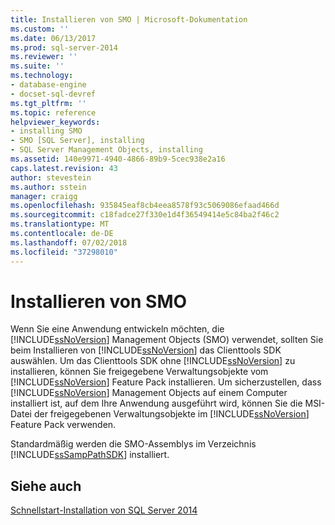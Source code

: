 ```yaml
---
title: Installieren von SMO | Microsoft-Dokumentation
ms.custom: ''
ms.date: 06/13/2017
ms.prod: sql-server-2014
ms.reviewer: ''
ms.suite: ''
ms.technology:
- database-engine
- docset-sql-devref
ms.tgt_pltfrm: ''
ms.topic: reference
helpviewer_keywords:
- installing SMO
- SMO [SQL Server], installing
- SQL Server Management Objects, installing
ms.assetid: 140e9971-4940-4866-89b9-5cec938e2a16
caps.latest.revision: 43
author: stevestein
ms.author: sstein
manager: craigg
ms.openlocfilehash: 935845eaf8cb4eea8578f93c5069086efaad466d
ms.sourcegitcommit: c18fadce27f330e1d4f36549414e5c84ba2f46c2
ms.translationtype: MT
ms.contentlocale: de-DE
ms.lasthandoff: 07/02/2018
ms.locfileid: "37298010"
---
```

# <a name="installing-smo"></a>Installieren von SMO
  Wenn Sie eine Anwendung entwickeln möchten, die [!INCLUDE[ssNoVersion](../../includes/ssnoversion-md.md)] Management Objects (SMO) verwendet, sollten Sie beim Installieren von [!INCLUDE[ssNoVersion](../../includes/ssnoversion-md.md)] das Clienttools SDK auswählen. Um das Clienttools SDK ohne [!INCLUDE[ssNoVersion](../../includes/ssnoversion-md.md)] zu installieren, können Sie freigegebene Verwaltungsobjekte vom [!INCLUDE[ssNoVersion](../../includes/ssnoversion-md.md)] Feature Pack installieren. Um sicherzustellen, dass [!INCLUDE[ssNoVersion](../../includes/ssnoversion-md.md)] Management Objects auf einem Computer installiert ist, auf dem Ihre Anwendung ausgeführt wird, können Sie die MSI-Datei der freigegebenen Verwaltungsobjekte im [!INCLUDE[ssNoVersion](../../includes/ssnoversion-md.md)] Feature Pack verwenden.  
  
 Standardmäßig werden die SMO-Assemblys im Verzeichnis [!INCLUDE[ssSampPathSDK](../../includes/sssamppathsdk-md.md)] installiert.  
  
## <a name="see-also"></a>Siehe auch  
 [Schnellstart-Installation von SQL Server 2014](../../getting-started/quick-start-installation-of-sql-server-2014.md)  
  
  
